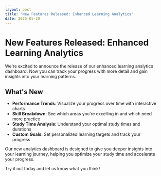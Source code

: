 ```yaml
---
layout: post
title: "New Features Released: Enhanced Learning Analytics"
date: 2025-05-20
---
```


# New Features Released: Enhanced Learning Analytics

We're excited to announce the release of our enhanced learning analytics dashboard. Now you can track your progress with more detail and gain insights into your learning patterns.

## What's New

- **Performance Trends**: Visualize your progress over time with interactive charts
- **Skill Breakdown**: See which areas you're excelling in and which need more practice
- **Study Time Analysis**: Understand your optimal study times and durations
- **Custom Goals**: Set personalized learning targets and track your progress

Our new analytics dashboard is designed to give you deeper insights into your learning journey, helping you optimize your study time and accelerate your progress.

Try it out today and let us know what you think! 